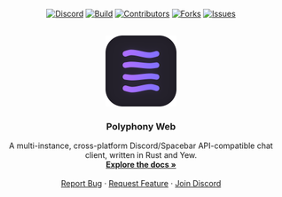 <div align="center">

[![Discord]][Discord-invite]
[![Build][build-shield]][build-url]
[![Contributors][contributors-shield]][contributors-url]
[![Forks][forks-shield]][forks-url]
[![Issues][issues-shield]][issues-url]

</br>
<div align="center">
  <a href="https://github.com/polyphony-chat/polyphony-web">
    <img src="https://raw.githubusercontent.com/polyphony-chat/design/main/branding/polyphony-2-4.png" alt="Logo" width="128" height="128">
  </a>

<h3 align="center">Polyphony Web</h3>

  <p align="center">
    A multi-instance, cross-platform Discord/Spacebar API-compatible chat client, written in Rust and Yew.
    <br />
    <a href="https://github.com/polyphony-chat/polyphony-web"><strong>Explore the docs »</strong></a>
    <br />
    <br />
    <a href="https://github.com/polyphony-chat/polyphony-web/issues">Report Bug</a>
    ·
    <a href="https://github.com/polyphony-chat/polyphony-web/issues">Request Feature</a>
    ·
    <a href="https://discord.gg/8tKSC8wzDq">Join Discord</a>
  </p>
</div>

</div>

[Rust]: https://img.shields.io/badge/Rust-orange?style=plastic&logo=rust
[Rust-url]: https://www.rust-lang.org/
[build-shield]: https://img.shields.io/github/actions/workflow/status/polyphony-chat/polyphony-web/rust.yml?style=flat
[build-url]: https://github.com/polyphony-chat/polyphony-web/blob/main/.github/workflows/rust.yml
[contributors-shield]: https://img.shields.io/github/contributors/polyphony-chat/polyphony-web.svg?style=flat
[contributors-url]: https://github.com/polyphony-chat/polyphony-web/graphs/contributors
[forks-shield]: https://img.shields.io/github/forks/polyphony-chat/polyphony-web.svg?style=flat
[forks-url]: https://github.com/polyphony-chat/polyphony-web/network/members
[stars-shield]: https://img.shields.io/github/stars/polyphony-chat/polyphony-web.svg?style=flat
[stars-url]: https://github.com/polyphony-chat/polyphony-web/stargazers
[issues-shield]: https://img.shields.io/github/issues/polyphony-chat/polyphony-web.svg?style=flat
[issues-url]: https://github.com/polyphony-chat/polyphony-web/issues
[license-shield]: https://img.shields.io/github/license/polyphony-chat/polyphony-web.svg?style=f;at
[license-url]: https://github.com/polyphony-chat/polyphony-web/blob/master/LICENSE
[Discord]: https://dcbadge.vercel.app/api/server/m3FpcapGDD?style=flat
[Discord-invite]: https://discord.com/invite/m3FpcapGDD
